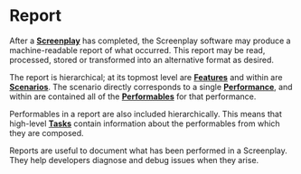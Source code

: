 # Report

After a **[Screenplay]** has completed, the Screenplay software may produce a machine-readable report of what occurred.
This report may be read, processed, stored or transformed into an alternative format as desired.

The report is hierarchical; at its topmost level are **[Features]** and within are **[Scenarios]**.
The scenario directly corresponds to a single **[Performance]**, and within are contained all of the **[Performables]** for that performance.

Performables in a report are also included hierarchically. This means that high-level **[Tasks]** contain information about the performables from which they are composed.

Reports are useful to document what has been performed in a Screenplay.
They help developers diagnose and debug issues when they arise.

[Screenplay]: xref:CSF.Screenplay.Screenplay
[Features]: Feature.md
[Scenarios]: Scenario.md
[Performance]: xref:CSF.Screenplay.IPerformance
[Performables]: Performable.md
[Tasks]: Task.md